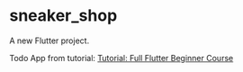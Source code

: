 # sneaker_shop

A new Flutter project.

Todo App from tutorial: [Tutorial: Full Flutter Beginner Course](https://youtu.be/HQ_ytw58tC4?si=UNzmm0-jXiLzDHWU&t=6765)
